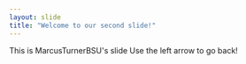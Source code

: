 ```yaml
---
layout: slide
title: "Welcome to our second slide!"
---
```

This is MarcusTurnerBSU's slide
Use the left arrow to go back!
